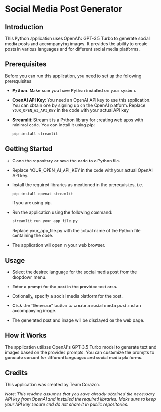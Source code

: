 # Social Media Post Generator

## Introduction

This Python application uses OpenAI's GPT-3.5 Turbo to generate social media posts and accompanying images. It provides the ability to create posts in various languages and for different social media platforms.

## Prerequisites

Before you can run this application, you need to set up the following prerequisites:

- **Python**: Make sure you have Python installed on your system.

- **OpenAI API Key**: You need an OpenAI API key to use this application. You can obtain one by signing up on the [OpenAI platform](https://beta.openai.com/signup/). Replace `YOUR_OPEN_AI_API_KEY` in the code with your actual API key.

- **Streamlit**: Streamlit is a Python library for creating web apps with minimal code. You can install it using pip:

   ```bash
   pip install streamlit
   ```
## Getting Started

- Clone the repository or save the code to a Python file.

- Replace YOUR_OPEN_AI_API_KEY in the code with your actual OpenAI API key.

- Install the required libraries as mentioned in the prerequisites, i.e.
  ```bash
  pip install openai streamlit
  ```
  If you are using pip.

- Run the application using the following command:
  ```bash
  streamlit run your_app_file.py
  ```
  Replace your_app_file.py with the actual name of the Python file containing the code.

- The application will open in your web browser.

## Usage

- Select the desired language for the social media post from the dropdown menu.

- Enter a prompt for the post in the provided text area.

- Optionally, specify a social media platform for the post.

- Click the "Generate" button to create a social media post and an accompanying image.

- The generated post and image will be displayed on the web page.

## How it Works
The application utilizes OpenAI's GPT-3.5 Turbo model to generate text and images based on the provided prompts. You can customize the prompts to generate content for different languages and social media platforms.

## Credits
This application was created by Team Corazon.

*Note: This readme assumes that you have already obtained the necessary API key from OpenAI and installed the required libraries. Make sure to keep your API key secure and do not share it in public repositories.*
